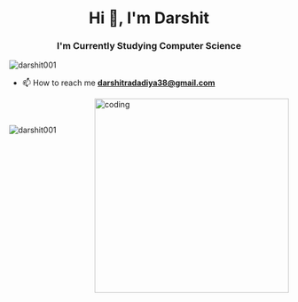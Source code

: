 <h1 align="center">Hi 👋, I'm Darshit</h1>
<h3 align="center">I'm Currently Studying Computer Science</h3>
<p align="left"> <img src="https://komarev.com/ghpvc/?username=darshit001&label=Profile%20views&color=0e75b6&style=flat" alt="darshit001" /> </p>

- 📫 How to reach me **darshitradadiya38@gmail.com**


<img align="right" alt="coding" width="350" src="https://user-images.githubusercontent.com/55389276/140866485-8fb1c876-9a8f-4d6a-98dc-08c4981eaf70.gif" >
</br></br>
<p><img align="left" src="https://github-readme-streak-stats.herokuapp.com/?user=darshit001&" alt="darshit001" /></p>

